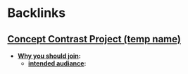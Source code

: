 
# Backlinks
## [Concept Contrast Project (temp name)](<Concept Contrast Project (temp name).md>)
- **[Why you should join](<Why you should join.md>):**
    - **[intended audiance](<intended audiance.md>):**

